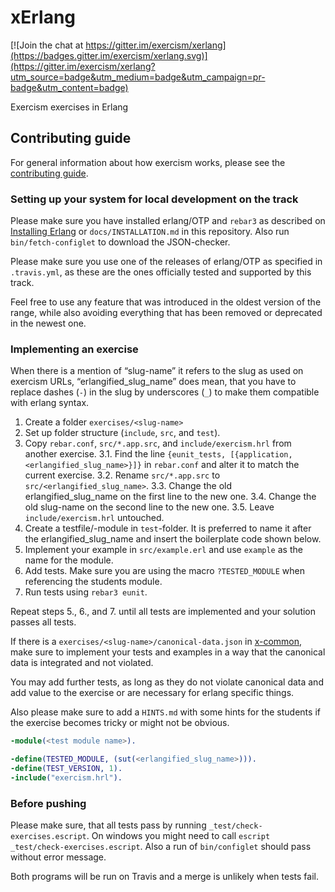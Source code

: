 # xErlang

[![Join the chat at https://gitter.im/exercism/xerlang](https://badges.gitter.im/exercism/xerlang.svg)](https://gitter.im/exercism/xerlang?utm_source=badge&utm_medium=badge&utm_campaign=pr-badge&utm_content=badge)

Exercism exercises in Erlang

## Contributing guide

For general information about how exercism works, please see the
[contributing guide](https://github.com/exercism/x-api/blob/master/CONTRIBUTING.md#the-exercise-data).

### Setting up your system for local development on the track

Please make sure you have installed erlang/OTP and `rebar3` as
described on [Installing Erlang](http://exercism.io/languages/erlang/installing)
or `docs/INSTALLATION.md` in this repository. Also run
`bin/fetch-configlet` to download the JSON-checker.

Please make sure you use one of the releases of erlang/OTP as
specified in `.travis.yml`, as these are the ones officially tested
and supported by this track.

Feel free to use any feature that was introduced in the oldest version
of the range, while also avoiding everything that has been removed or
deprecated in the newest one.

### Implementing an exercise

When there is a mention of “slug-name” it refers to the slug as used
on exercism URLs, “erlangified_slug_name” does mean, that you have to
replace dashes (`-`) in the slug by underscores (`_`) to make them
compatible with erlang syntax.

1. Create a folder `exercises/<slug-name>`
2. Set up folder structure (`include`, `src`, and `test`).
3. Copy `rebar.conf`, `src/*.app.src`, and `include/exercism.hrl` from
   another exercise.
   3.1. Find the line `{eunit_tests, [{application, <erlangified_slug_name>}]}`
        in `rebar.conf` and alter it to match the current exercise.
   3.2. Rename `src/*.app.src` to `src/<erlangified_slug_name>`.
   3.3. Change the old erlangified_slug_name on the first line to the new one.
   3.4. Change the old slug-name on the second line to the new one.
   3.5. Leave `include/exercism.hrl` untouched.
4. Create a testfile/-module in `test`-folder. It is preferred to name
   it after the erlangified_slug_name and insert the boilerplate code
   shown below.
5. Implement your example in `src/example.erl` and use `example` as
   the name for the module.
6. Add tests. Make sure you are using the macro `?TESTED_MODULE` when
   referencing the students module.
7. Run tests using `rebar3 eunit`.

Repeat steps 5., 6., and 7. until all tests are implemented and your
solution passes all tests.

If there is a `exercises/<slug-name>/canonical-data.json`
in [x-common](https://github.com/exercism/x-common), make sure to
implement your tests and examples in a way that the canonical data is
integrated and not violated.

You may add further tests, as long as they do not violate canonical
data and add value to the exercise or are necessary for erlang
specific things.

Also please make sure to add a `HINTS.md` with some hints for the
students if the exercise becomes tricky or might not be obvious.

```erl
-module(<test module name>).

-define(TESTED_MODULE, (sut(<erlangified_slug_name>))).
-define(TEST_VERSION, 1).
-include("exercism.hrl").
```

### Before pushing

Please make sure, that all tests pass by running
`_test/check-exercises.escript`. On windows you might need to call
`escript _test/check-exercises.escript`. Also a run of `bin/configlet`
should pass without error message.

Both programs will be run on Travis and a merge is unlikely when
tests fail.

